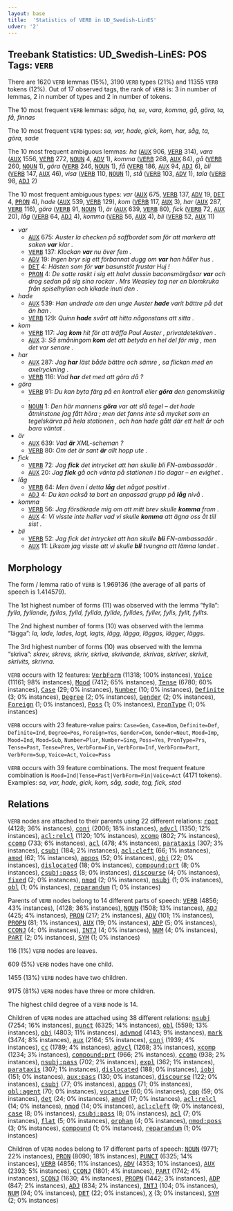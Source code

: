 ```yaml
---
layout: base
title:  'Statistics of VERB in UD_Swedish-LinES'
udver: '2'
---
```


## Treebank Statistics: UD_Swedish-LinES: POS Tags: `VERB`

There are 1620 `VERB` lemmas (15%), 3190 `VERB` types (21%) and 11355 `VERB` tokens (12%).
Out of 17 observed tags, the rank of `VERB` is: 3 in number of lemmas, 2 in number of types and 2 in number of tokens.

The 10 most frequent `VERB` lemmas: <em>säga, ha, se, vara, komma, gå, göra, ta, få, finnas</em>

The 10 most frequent `VERB` types:  <em>sa, var, hade, gick, kom, har, såg, ta, göra, sade</em>

The 10 most frequent ambiguous lemmas: <em>ha</em> (<tt><a href="sv_lines-pos-AUX.html">AUX</a></tt> 906, <tt><a href="sv_lines-pos-VERB.html">VERB</a></tt> 314), <em>vara</em> (<tt><a href="sv_lines-pos-AUX.html">AUX</a></tt> 1556, <tt><a href="sv_lines-pos-VERB.html">VERB</a></tt> 272, <tt><a href="sv_lines-pos-NOUN.html">NOUN</a></tt> 4, <tt><a href="sv_lines-pos-ADV.html">ADV</a></tt> 1), <em>komma</em> (<tt><a href="sv_lines-pos-VERB.html">VERB</a></tt> 268, <tt><a href="sv_lines-pos-AUX.html">AUX</a></tt> 84), <em>gå</em> (<tt><a href="sv_lines-pos-VERB.html">VERB</a></tt> 260, <tt><a href="sv_lines-pos-NOUN.html">NOUN</a></tt> 1), <em>göra</em> (<tt><a href="sv_lines-pos-VERB.html">VERB</a></tt> 246, <tt><a href="sv_lines-pos-NOUN.html">NOUN</a></tt> 1), <em>få</em> (<tt><a href="sv_lines-pos-VERB.html">VERB</a></tt> 186, <tt><a href="sv_lines-pos-AUX.html">AUX</a></tt> 94, <tt><a href="sv_lines-pos-ADJ.html">ADJ</a></tt> 6), <em>bli</em> (<tt><a href="sv_lines-pos-VERB.html">VERB</a></tt> 147, <tt><a href="sv_lines-pos-AUX.html">AUX</a></tt> 46), <em>visa</em> (<tt><a href="sv_lines-pos-VERB.html">VERB</a></tt> 110, <tt><a href="sv_lines-pos-NOUN.html">NOUN</a></tt> 1), <em>stå</em> (<tt><a href="sv_lines-pos-VERB.html">VERB</a></tt> 103, <tt><a href="sv_lines-pos-ADV.html">ADV</a></tt> 1), <em>tala</em> (<tt><a href="sv_lines-pos-VERB.html">VERB</a></tt> 98, <tt><a href="sv_lines-pos-ADJ.html">ADJ</a></tt> 2)

The 10 most frequent ambiguous types:  <em>var</em> (<tt><a href="sv_lines-pos-AUX.html">AUX</a></tt> 675, <tt><a href="sv_lines-pos-VERB.html">VERB</a></tt> 137, <tt><a href="sv_lines-pos-ADV.html">ADV</a></tt> 19, <tt><a href="sv_lines-pos-DET.html">DET</a></tt> 4, <tt><a href="sv_lines-pos-PRON.html">PRON</a></tt> 4), <em>hade</em> (<tt><a href="sv_lines-pos-AUX.html">AUX</a></tt> 539, <tt><a href="sv_lines-pos-VERB.html">VERB</a></tt> 129), <em>kom</em> (<tt><a href="sv_lines-pos-VERB.html">VERB</a></tt> 117, <tt><a href="sv_lines-pos-AUX.html">AUX</a></tt> 3), <em>har</em> (<tt><a href="sv_lines-pos-AUX.html">AUX</a></tt> 287, <tt><a href="sv_lines-pos-VERB.html">VERB</a></tt> 116), <em>göra</em> (<tt><a href="sv_lines-pos-VERB.html">VERB</a></tt> 91, <tt><a href="sv_lines-pos-NOUN.html">NOUN</a></tt> 1), <em>är</em> (<tt><a href="sv_lines-pos-AUX.html">AUX</a></tt> 639, <tt><a href="sv_lines-pos-VERB.html">VERB</a></tt> 80), <em>fick</em> (<tt><a href="sv_lines-pos-VERB.html">VERB</a></tt> 72, <tt><a href="sv_lines-pos-AUX.html">AUX</a></tt> 20), <em>låg</em> (<tt><a href="sv_lines-pos-VERB.html">VERB</a></tt> 64, <tt><a href="sv_lines-pos-ADJ.html">ADJ</a></tt> 4), <em>komma</em> (<tt><a href="sv_lines-pos-VERB.html">VERB</a></tt> 56, <tt><a href="sv_lines-pos-AUX.html">AUX</a></tt> 4), <em>bli</em> (<tt><a href="sv_lines-pos-VERB.html">VERB</a></tt> 52, <tt><a href="sv_lines-pos-AUX.html">AUX</a></tt> 11)


* <em>var</em>
  * <tt><a href="sv_lines-pos-AUX.html">AUX</a></tt> 675: <em>Auster la checken på soffbordet som för att markera att saken <b>var</b> klar .</em>
  * <tt><a href="sv_lines-pos-VERB.html">VERB</a></tt> 137: <em>Klockan <b>var</b> nu över fem .</em>
  * <tt><a href="sv_lines-pos-ADV.html">ADV</a></tt> 19: <em>Ingen bryr sig ett förbannat dugg om <b>var</b> han håller hus .</em>
  * <tt><a href="sv_lines-pos-DET.html">DET</a></tt> 4: <em>Hästen som för <b>var</b> basunstöt frustar Huj !</em>
  * <tt><a href="sv_lines-pos-PRON.html">PRON</a></tt> 4: <em>De satte raskt i sig ett halvt dussin baconsmörgåsar <b>var</b> och drog sedan på sig sina rockar . Mrs Weasley tog ner en blomkruka från spiselhyllan och kikade inuti den .</em>
* <em>hade</em>
  * <tt><a href="sv_lines-pos-AUX.html">AUX</a></tt> 539: <em>Han undrade om den unge Auster <b>hade</b> varit bättre på det än han .</em>
  * <tt><a href="sv_lines-pos-VERB.html">VERB</a></tt> 129: <em>Quinn <b>hade</b> svårt att hitta någonstans att sitta .</em>
* <em>kom</em>
  * <tt><a href="sv_lines-pos-VERB.html">VERB</a></tt> 117: <em>Jag <b>kom</b> hit för att träffa Paul Auster , privatdetektiven .</em>
  * <tt><a href="sv_lines-pos-AUX.html">AUX</a></tt> 3: <em>Så småningom <b>kom</b> det att betyda en hel del för mig , men det var senare .</em>
* <em>har</em>
  * <tt><a href="sv_lines-pos-AUX.html">AUX</a></tt> 287: <em>Jag <b>har</b> läst både bättre och sämre , sa flickan med en axelryckning .</em>
  * <tt><a href="sv_lines-pos-VERB.html">VERB</a></tt> 116: <em>Vad <b>har</b> det med att göra då ?</em>
* <em>göra</em>
  * <tt><a href="sv_lines-pos-VERB.html">VERB</a></tt> 91: <em>Du kan byta färg på en kontroll eller <b>göra</b> den genomskinlig .</em>
  * <tt><a href="sv_lines-pos-NOUN.html">NOUN</a></tt> 1: <em>Den här mannens <b>göra</b> var att slå tegel – det hade åtminstone jag fått höra ; men det fanns inte så mycket som en tegelskärva på hela stationen , och han hade gått där ett helt år och bara väntat .</em>
* <em>är</em>
  * <tt><a href="sv_lines-pos-AUX.html">AUX</a></tt> 639: <em>Vad <b>är</b> XML-scheman ?</em>
  * <tt><a href="sv_lines-pos-VERB.html">VERB</a></tt> 80: <em>Om det är sant <b>är</b> allt hopp ute .</em>
* <em>fick</em>
  * <tt><a href="sv_lines-pos-VERB.html">VERB</a></tt> 72: <em>Jag <b>fick</b> det intrycket att han skulle bli FN-ambassadör .</em>
  * <tt><a href="sv_lines-pos-AUX.html">AUX</a></tt> 20: <em>Jag <b>fick</b> gå och vänta på stationen i tio dagar – en evighet .</em>
* <em>låg</em>
  * <tt><a href="sv_lines-pos-VERB.html">VERB</a></tt> 64: <em>Men även i detta <b>låg</b> det något positivt .</em>
  * <tt><a href="sv_lines-pos-ADJ.html">ADJ</a></tt> 4: <em>Du kan också ta bort en anpassad grupp på <b>låg</b> nivå .</em>
* <em>komma</em>
  * <tt><a href="sv_lines-pos-VERB.html">VERB</a></tt> 56: <em>Jag försäkrade mig om att mitt brev skulle <b>komma</b> fram .</em>
  * <tt><a href="sv_lines-pos-AUX.html">AUX</a></tt> 4: <em>Vi visste inte heller vad vi skulle <b>komma</b> att ägna oss åt till sist .</em>
* <em>bli</em>
  * <tt><a href="sv_lines-pos-VERB.html">VERB</a></tt> 52: <em>Jag fick det intrycket att han skulle <b>bli</b> FN-ambassadör .</em>
  * <tt><a href="sv_lines-pos-AUX.html">AUX</a></tt> 11: <em>Liksom jag visste att vi skulle <b>bli</b> tvungna att lämna landet .</em>

## Morphology

The form / lemma ratio of `VERB` is 1.969136 (the average of all parts of speech is 1.414579).

The 1st highest number of forms (11) was observed with the lemma “fylla”: <em>fylla, fyllande, fyllas, fylld, fyllda, fyllde, fylldes, fyller, fylls, fyllt, fyllts</em>.

The 2nd highest number of forms (10) was observed with the lemma “lägga”: <em>la, lade, lades, lagt, lagts, lägg, lägga, läggas, lägger, läggs</em>.

The 3rd highest number of forms (10) was observed with the lemma “skriva”: <em>skrev, skrevs, skriv, skriva, skrivande, skrivas, skriver, skrivit, skrivits, skrivna</em>.

`VERB` occurs with 12 features: <tt><a href="sv_lines-feat-VerbForm.html">VerbForm</a></tt> (11318; 100% instances), <tt><a href="sv_lines-feat-Voice.html">Voice</a></tt> (11161; 98% instances), <tt><a href="sv_lines-feat-Mood.html">Mood</a></tt> (7412; 65% instances), <tt><a href="sv_lines-feat-Tense.html">Tense</a></tt> (6780; 60% instances), <tt><a href="sv_lines-feat-Case.html">Case</a></tt> (29; 0% instances), <tt><a href="sv_lines-feat-Number.html">Number</a></tt> (10; 0% instances), <tt><a href="sv_lines-feat-Definite.html">Definite</a></tt> (3; 0% instances), <tt><a href="sv_lines-feat-Degree.html">Degree</a></tt> (2; 0% instances), <tt><a href="sv_lines-feat-Gender.html">Gender</a></tt> (2; 0% instances), <tt><a href="sv_lines-feat-Foreign.html">Foreign</a></tt> (1; 0% instances), <tt><a href="sv_lines-feat-Poss.html">Poss</a></tt> (1; 0% instances), <tt><a href="sv_lines-feat-PronType.html">PronType</a></tt> (1; 0% instances)

`VERB` occurs with 23 feature-value pairs: `Case=Gen`, `Case=Nom`, `Definite=Def`, `Definite=Ind`, `Degree=Pos`, `Foreign=Yes`, `Gender=Com`, `Gender=Neut`, `Mood=Imp`, `Mood=Ind`, `Mood=Sub`, `Number=Plur`, `Number=Sing`, `Poss=Yes`, `PronType=Prs`, `Tense=Past`, `Tense=Pres`, `VerbForm=Fin`, `VerbForm=Inf`, `VerbForm=Part`, `VerbForm=Sup`, `Voice=Act`, `Voice=Pass`

`VERB` occurs with 39 feature combinations.
The most frequent feature combination is `Mood=Ind|Tense=Past|VerbForm=Fin|Voice=Act` (4171 tokens).
Examples: <em>sa, var, hade, gick, kom, såg, sade, tog, fick, stod</em>


## Relations

`VERB` nodes are attached to their parents using 22 different relations: <tt><a href="sv_lines-dep-root.html">root</a></tt> (4128; 36% instances), <tt><a href="sv_lines-dep-conj.html">conj</a></tt> (2006; 18% instances), <tt><a href="sv_lines-dep-advcl.html">advcl</a></tt> (1350; 12% instances), <tt><a href="sv_lines-dep-acl-relcl.html">acl:relcl</a></tt> (1120; 10% instances), <tt><a href="sv_lines-dep-xcomp.html">xcomp</a></tt> (802; 7% instances), <tt><a href="sv_lines-dep-ccomp.html">ccomp</a></tt> (733; 6% instances), <tt><a href="sv_lines-dep-acl.html">acl</a></tt> (478; 4% instances), <tt><a href="sv_lines-dep-parataxis.html">parataxis</a></tt> (307; 3% instances), <tt><a href="sv_lines-dep-csubj.html">csubj</a></tt> (184; 2% instances), <tt><a href="sv_lines-dep-acl-cleft.html">acl:cleft</a></tt> (66; 1% instances), <tt><a href="sv_lines-dep-amod.html">amod</a></tt> (62; 1% instances), <tt><a href="sv_lines-dep-appos.html">appos</a></tt> (52; 0% instances), <tt><a href="sv_lines-dep-obj.html">obj</a></tt> (22; 0% instances), <tt><a href="sv_lines-dep-dislocated.html">dislocated</a></tt> (18; 0% instances), <tt><a href="sv_lines-dep-compound-prt.html">compound:prt</a></tt> (8; 0% instances), <tt><a href="sv_lines-dep-csubj-pass.html">csubj:pass</a></tt> (8; 0% instances), <tt><a href="sv_lines-dep-discourse.html">discourse</a></tt> (4; 0% instances), <tt><a href="sv_lines-dep-fixed.html">fixed</a></tt> (2; 0% instances), <tt><a href="sv_lines-dep-nmod.html">nmod</a></tt> (2; 0% instances), <tt><a href="sv_lines-dep-nsubj.html">nsubj</a></tt> (1; 0% instances), <tt><a href="sv_lines-dep-obl.html">obl</a></tt> (1; 0% instances), <tt><a href="sv_lines-dep-reparandum.html">reparandum</a></tt> (1; 0% instances)

Parents of `VERB` nodes belong to 14 different parts of speech: <tt><a href="sv_lines-pos-VERB.html">VERB</a></tt> (4856; 43% instances),  (4128; 36% instances), <tt><a href="sv_lines-pos-NOUN.html">NOUN</a></tt> (1508; 13% instances), <tt><a href="sv_lines-pos-ADJ.html">ADJ</a></tt> (425; 4% instances), <tt><a href="sv_lines-pos-PRON.html">PRON</a></tt> (217; 2% instances), <tt><a href="sv_lines-pos-ADV.html">ADV</a></tt> (101; 1% instances), <tt><a href="sv_lines-pos-PROPN.html">PROPN</a></tt> (81; 1% instances), <tt><a href="sv_lines-pos-AUX.html">AUX</a></tt> (19; 0% instances), <tt><a href="sv_lines-pos-ADP.html">ADP</a></tt> (5; 0% instances), <tt><a href="sv_lines-pos-CCONJ.html">CCONJ</a></tt> (4; 0% instances), <tt><a href="sv_lines-pos-INTJ.html">INTJ</a></tt> (4; 0% instances), <tt><a href="sv_lines-pos-NUM.html">NUM</a></tt> (4; 0% instances), <tt><a href="sv_lines-pos-PART.html">PART</a></tt> (2; 0% instances), <tt><a href="sv_lines-pos-SYM.html">SYM</a></tt> (1; 0% instances)

116 (1%) `VERB` nodes are leaves.

609 (5%) `VERB` nodes have one child.

1455 (13%) `VERB` nodes have two children.

9175 (81%) `VERB` nodes have three or more children.

The highest child degree of a `VERB` node is 14.

Children of `VERB` nodes are attached using 38 different relations: <tt><a href="sv_lines-dep-nsubj.html">nsubj</a></tt> (7254; 16% instances), <tt><a href="sv_lines-dep-punct.html">punct</a></tt> (6325; 14% instances), <tt><a href="sv_lines-dep-obl.html">obl</a></tt> (5598; 13% instances), <tt><a href="sv_lines-dep-obj.html">obj</a></tt> (4803; 11% instances), <tt><a href="sv_lines-dep-advmod.html">advmod</a></tt> (4143; 9% instances), <tt><a href="sv_lines-dep-mark.html">mark</a></tt> (3474; 8% instances), <tt><a href="sv_lines-dep-aux.html">aux</a></tt> (2164; 5% instances), <tt><a href="sv_lines-dep-conj.html">conj</a></tt> (1939; 4% instances), <tt><a href="sv_lines-dep-cc.html">cc</a></tt> (1789; 4% instances), <tt><a href="sv_lines-dep-advcl.html">advcl</a></tt> (1268; 3% instances), <tt><a href="sv_lines-dep-xcomp.html">xcomp</a></tt> (1234; 3% instances), <tt><a href="sv_lines-dep-compound-prt.html">compound:prt</a></tt> (966; 2% instances), <tt><a href="sv_lines-dep-ccomp.html">ccomp</a></tt> (938; 2% instances), <tt><a href="sv_lines-dep-nsubj-pass.html">nsubj:pass</a></tt> (702; 2% instances), <tt><a href="sv_lines-dep-expl.html">expl</a></tt> (362; 1% instances), <tt><a href="sv_lines-dep-parataxis.html">parataxis</a></tt> (307; 1% instances), <tt><a href="sv_lines-dep-dislocated.html">dislocated</a></tt> (188; 0% instances), <tt><a href="sv_lines-dep-iobj.html">iobj</a></tt> (151; 0% instances), <tt><a href="sv_lines-dep-aux-pass.html">aux:pass</a></tt> (130; 0% instances), <tt><a href="sv_lines-dep-discourse.html">discourse</a></tt> (122; 0% instances), <tt><a href="sv_lines-dep-csubj.html">csubj</a></tt> (77; 0% instances), <tt><a href="sv_lines-dep-appos.html">appos</a></tt> (71; 0% instances), <tt><a href="sv_lines-dep-obl-agent.html">obl:agent</a></tt> (70; 0% instances), <tt><a href="sv_lines-dep-vocative.html">vocative</a></tt> (60; 0% instances), <tt><a href="sv_lines-dep-cop.html">cop</a></tt> (59; 0% instances), <tt><a href="sv_lines-dep-det.html">det</a></tt> (24; 0% instances), <tt><a href="sv_lines-dep-amod.html">amod</a></tt> (17; 0% instances), <tt><a href="sv_lines-dep-acl-relcl.html">acl:relcl</a></tt> (14; 0% instances), <tt><a href="sv_lines-dep-nmod.html">nmod</a></tt> (14; 0% instances), <tt><a href="sv_lines-dep-acl-cleft.html">acl:cleft</a></tt> (9; 0% instances), <tt><a href="sv_lines-dep-case.html">case</a></tt> (8; 0% instances), <tt><a href="sv_lines-dep-csubj-pass.html">csubj:pass</a></tt> (8; 0% instances), <tt><a href="sv_lines-dep-acl.html">acl</a></tt> (7; 0% instances), <tt><a href="sv_lines-dep-flat.html">flat</a></tt> (5; 0% instances), <tt><a href="sv_lines-dep-orphan.html">orphan</a></tt> (4; 0% instances), <tt><a href="sv_lines-dep-nmod-poss.html">nmod:poss</a></tt> (3; 0% instances), <tt><a href="sv_lines-dep-compound.html">compound</a></tt> (1; 0% instances), <tt><a href="sv_lines-dep-reparandum.html">reparandum</a></tt> (1; 0% instances)

Children of `VERB` nodes belong to 17 different parts of speech: <tt><a href="sv_lines-pos-NOUN.html">NOUN</a></tt> (9771; 22% instances), <tt><a href="sv_lines-pos-PRON.html">PRON</a></tt> (8090; 18% instances), <tt><a href="sv_lines-pos-PUNCT.html">PUNCT</a></tt> (6325; 14% instances), <tt><a href="sv_lines-pos-VERB.html">VERB</a></tt> (4856; 11% instances), <tt><a href="sv_lines-pos-ADV.html">ADV</a></tt> (4353; 10% instances), <tt><a href="sv_lines-pos-AUX.html">AUX</a></tt> (2393; 5% instances), <tt><a href="sv_lines-pos-CCONJ.html">CCONJ</a></tt> (1801; 4% instances), <tt><a href="sv_lines-pos-PART.html">PART</a></tt> (1742; 4% instances), <tt><a href="sv_lines-pos-SCONJ.html">SCONJ</a></tt> (1630; 4% instances), <tt><a href="sv_lines-pos-PROPN.html">PROPN</a></tt> (1442; 3% instances), <tt><a href="sv_lines-pos-ADP.html">ADP</a></tt> (847; 2% instances), <tt><a href="sv_lines-pos-ADJ.html">ADJ</a></tt> (834; 2% instances), <tt><a href="sv_lines-pos-INTJ.html">INTJ</a></tt> (104; 0% instances), <tt><a href="sv_lines-pos-NUM.html">NUM</a></tt> (94; 0% instances), <tt><a href="sv_lines-pos-DET.html">DET</a></tt> (22; 0% instances), <tt><a href="sv_lines-pos-X.html">X</a></tt> (3; 0% instances), <tt><a href="sv_lines-pos-SYM.html">SYM</a></tt> (2; 0% instances)

